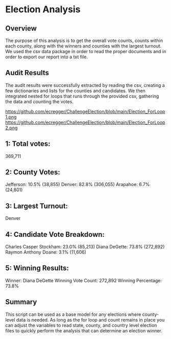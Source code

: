 # Election Analysis

## Overview
The purpose of this analysis is to get the overall vote counts, counts within each county, along with the winners and counties with the largest turnout. We used the csv data package in order to read the proper documents and in order to export our report into a txt file. 

## Audit Results
The audit results were successfully extracted by reading the csv, creating a few dictionaries and lists for the counties and candidates. We then integrated nested for loops that runs through the provided csv, gathering the data and counting the votes. 

https://github.com/ecregger/ChallengeElection/blob/main/Election_ForLoop1.png
https://github.com/ecregger/ChallengeElection/blob/main/Election_ForLoop2.png

## 1: Total votes: 
369,711

## 2: County Votes:
Jefferson: 10.5% (38,855)
Denver: 82.8% (306,055)
Arapahoe: 6.7% (24,801)

## 3: Largest Turnout: 
Denver

## 4: Candidate Vote Breakdown: 
Charles Casper Stockham: 23.0% (85,213)
Diana DeGette: 73.8% (272,892)
Raymon Anthony Doane: 3.1% (11,606)

## 5: Winning Results:
Winner: Diana DeGette
Winning Vote Count: 272,892
Winning Percentage: 73.8%

## Summary
This script can be used as a base model for any elections where county-level data is needed. As long as the for loop and count remains in place you can adjust the variables to read state, county, and country level election files to quickly perform the analysis that can determine an election winner. 
